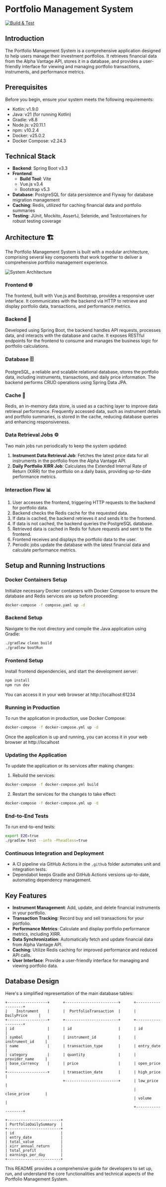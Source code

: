 # Portfolio Management System

[![Build & Test](https://github.com/ktenman/portfolio/actions/workflows/ci.yml/badge.svg)](https://github.com/ktenman/portfolio/actions/workflows/ci.yml)

## Introduction

The Portfolio Management System is a comprehensive application designed to help users manage their investment portfolios. It retrieves financial data from the Alpha Vantage API, stores it in a database, and provides a user-friendly interface for viewing and managing portfolio transactions, instruments, and performance metrics.

## Prerequisites

Before you begin, ensure your system meets the following requirements:

- Kotlin: v1.9.0
- Java: v21 (for running Kotlin)
- Gradle: v8.8
- Node.js: v20.11.1
- npm: v10.2.4
- Docker: v25.0.2
- Docker Compose: v2.24.3

## Technical Stack

- **Backend**: Spring Boot v3.3
- **Frontend**:
  - **Build Tool**: Vite
  - Vue.js v3.4
  - Bootstrap v5.3
- **Database**: PostgreSQL for data persistence and Flyway for database migration management
- **Caching**: Redis, utilized for caching financial data and portfolio summaries
- **Testing**: JUnit, Mockito, AssertJ, Selenide, and Testcontainers for robust testing coverage

## Architecture 🏗️

The Portfolio Management System is built with a modular architecture, comprising several key components that work together to deliver a comprehensive portfolio management experience.

![System Architecture](./screenshots/architecture.svg)

### Frontend 🌐

The frontend, built with Vue.js and Bootstrap, provides a responsive user interface. It communicates with the backend via HTTP to retrieve and display portfolio data, transactions, and performance metrics.

### Backend 🧠

Developed using Spring Boot, the backend handles API requests, processes data, and interacts with the database and cache. It exposes RESTful endpoints for the frontend to consume and manages the business logic for portfolio calculations.

### Database 🗄️

PostgreSQL, a reliable and scalable relational database, stores the portfolio data, including instruments, transactions, and daily price information. The backend performs CRUD operations using Spring Data JPA.

### Cache 🚀

Redis, an in-memory data store, is used as a caching layer to improve data retrieval performance. Frequently accessed data, such as instrument details and portfolio summaries, is stored in the cache, reducing database queries and enhancing responsiveness.

### Data Retrieval Jobs ⚙️

Two main jobs run periodically to keep the system updated:

1. **Instrument Data Retrieval Job**: Fetches the latest price data for all instruments in the portfolio from the Alpha Vantage API.
2. **Daily Portfolio XIRR Job**: Calculates the Extended Internal Rate of Return (XIRR) for the portfolio on a daily basis, providing up-to-date performance metrics.

### Interaction Flow 📊

1. User accesses the frontend, triggering HTTP requests to the backend for portfolio data.
2. Backend checks the Redis cache for the requested data.
3. If data is cached, the backend retrieves it and sends it to the frontend.
4. If data is not cached, the backend queries the PostgreSQL database.
5. Retrieved data is cached in Redis for future requests and sent to the frontend.
6. Frontend receives and displays the portfolio data to the user.
7. Periodic jobs update the database with the latest financial data and calculate performance metrics.

## Setup and Running Instructions

### Docker Containers Setup

Initialize necessary Docker containers with Docker Compose to ensure the database and Redis services are up before proceeding:

```bash
docker-compose -f compose.yaml up -d
```

### Backend Setup

Navigate to the root directory and compile the Java application using Gradle:

```bash
./gradlew clean build
./gradlew bootRun
```

### Frontend Setup

Install frontend dependencies, and start the development server:

```bash
npm install
npm run dev
```

You can access it in your web browser at http://localhost:61234

### Running in Production

To run the application in production, use Docker Compose:

```bash
docker-compose -f docker-compose.yml up -d
```

Once the application is up and running, you can access it in your web browser at http://localhost

### Updating the Application

To update the application or its services after making changes:

1. Rebuild the services:

```bash
docker-compose -f docker-compose.yml build
```

2. Restart the services for the changes to take effect:

```bash
docker-compose -f docker-compose.yml up -d
```

### End-to-End Tests

To run end-to-end tests:

```bash
export E2E=true
./gradlew test --info -Pheadless=true
```

### Continuous Integration and Deployment

- A CI pipeline via GitHub Actions in the `.github` folder automates unit and integration tests.
- Dependabot keeps Gradle and GitHub Actions versions up-to-date, automating dependency management.

## Key Features

- **Instrument Management**: Add, update, and delete financial instruments in your portfolio.
- **Transaction Tracking**: Record buy and sell transactions for your portfolio.
- **Performance Metrics**: Calculate and display portfolio performance metrics, including XIRR.
- **Data Synchronization**: Automatically fetch and update financial data from Alpha Vantage API.
- **Caching**: Utilize Redis caching for improved performance and reduced API calls.
- **User Interface**: Provide a user-friendly interface for managing and viewing portfolio data.

## Database Design

Here's a simplified representation of the main database tables:

```
+------------------+      +------------------------+      +-------------------+
|    Instrument    |      |  PortfolioTransaction  |      |    DailyPrice     |
+------------------+      +------------------------+      +-------------------+
| id               |      | id                     |      | id                |
| symbol           |      | instrument_id          |      | instrument_id     |
| name             |      | transaction_type       |      | entry_date        |
| category         |      | quantity               |      | provider_name     |
| base_currency    |      | price                  |      | open_price        |
+------------------+      | transaction_date       |      | high_price        |
                          +------------------------+      | low_price         |
                                                          | close_price       |
                                                          | volume            |
                                                          +-------------------+

+------------------------+
| PortfolioDailySummary  |
+------------------------+
| id                     |
| entry_date             |
| total_value            |
| xirr_annual_return     |
| total_profit           |
| earnings_per_day       |
+------------------------+
```

This README provides a comprehensive guide for developers to set up, run, and understand the core functionalities and technical aspects of the Portfolio Management System.
